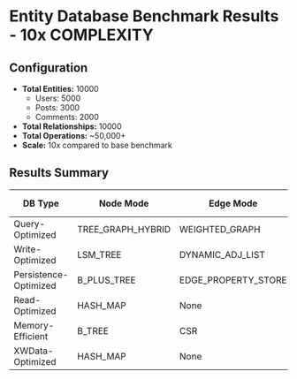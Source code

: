 # Entity Database Benchmark Results - 10x COMPLEXITY

## Configuration

- **Total Entities:** 10000
  - Users: 5000
  - Posts: 3000
  - Comments: 2000
- **Total Relationships:** 10000
- **Total Operations:** ~50,000+
- **Scale:** 10x compared to base benchmark

## Results Summary

| DB Type | Node Mode | Edge Mode | Total Time | Memory | Ops/sec |
|---------|-----------|-----------|------------|--------|---------|
| Query-Optimized | TREE_GRAPH_HYBRID | WEIGHTED_GRAPH | 362.81ms | 244.85MB | 137812 |
| Write-Optimized | LSM_TREE | DYNAMIC_ADJ_LIST | 375.52ms | 225.36MB | 133148 |
| Persistence-Optimized | B_PLUS_TREE | EDGE_PROPERTY_STORE | 377.04ms | 255.10MB | 132611 |
| Read-Optimized | HASH_MAP | None | 380.25ms | 215.28MB | 131492 |
| Memory-Efficient | B_TREE | CSR | 381.97ms | 234.68MB | 130901 |
| XWData-Optimized | HASH_MAP | None | 382.70ms | 265.00MB | 130650 |
